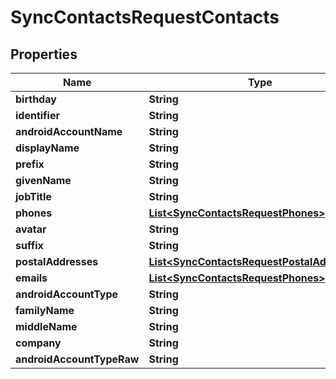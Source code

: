
# SyncContactsRequestContacts

## Properties
Name | Type | Description | Notes
------------ | ------------- | ------------- | -------------
**birthday** | **String** |  |  [optional]
**identifier** | **String** |  |  [optional]
**androidAccountName** | **String** |  |  [optional]
**displayName** | **String** |  |  [optional]
**prefix** | **String** |  |  [optional]
**givenName** | **String** |  |  [optional]
**jobTitle** | **String** |  |  [optional]
**phones** | [**List&lt;SyncContactsRequestPhones&gt;**](SyncContactsRequestPhones.md) |  |  [optional]
**avatar** | **String** |  |  [optional]
**suffix** | **String** |  |  [optional]
**postalAddresses** | [**List&lt;SyncContactsRequestPostalAddresses&gt;**](SyncContactsRequestPostalAddresses.md) |  |  [optional]
**emails** | [**List&lt;SyncContactsRequestPhones&gt;**](SyncContactsRequestPhones.md) |  |  [optional]
**androidAccountType** | **String** |  |  [optional]
**familyName** | **String** |  |  [optional]
**middleName** | **String** |  |  [optional]
**company** | **String** |  |  [optional]
**androidAccountTypeRaw** | **String** |  |  [optional]



